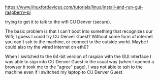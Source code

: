 https://www.linuxfordevices.com/tutorials/linux/install-and-run-gui-raspberry-pi

trying to get it to talk to the wifi CU Denver (secure). 

The basic problem is that I can't boot into something that recognizes our Wifi; I guess I could try CU Denver Guest?
Without some form of internet you can't ssh to the machine, or connect to the outside world. Maybe I could also try the wired internet on eth0? 

When I switched to the 64-bit version of raspian with the GUI interface I was able to sign into CU Denver Guest in the usual way (when I opened a browser it took me to the "agree" page). I was not able to ssh to the machine even if I switched my laptop to CU Denver Guest. 
